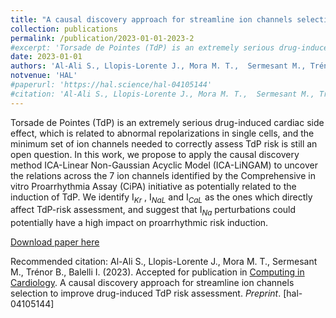 ```yaml
---
title: "A causal discovery approach for streamline ion channels selection to improve drug-induced TdP risk assessment"
collection: publications
permalink: /publication/2023-01-01-2023-2
#excerpt: 'Torsade de Pointes (TdP) is an extremely serious drug-induced cardiac side effect, which is related to abnormal repolarizations in single cells, and the minimum set of ion channels needed to correctly assess TdP risk is still an open question. In this work, we propose to apply the causal discovery method ICA-Linear Non-Gaussian Acyclic Model (ICA-LiNGAM) to uncover the relations across the 7 ion channels identified by the Comprehensive in vitro Proarrhythmia Assay (CiPA) initiative as potentially related to the induction of TdP. We identify I$_{Kr}$ , I$_{NaL}$ and I$_{CaL}$ as the ones which directly affect TdP-risk assessment, and suggest that I$_{Na}$ perturbations could potentially have a high impact on proarrhythmic risk induction. '
date: 2023-01-01
authors: 'Al-Ali S., Llopis-Lorente J., Mora M. T.,  Sermesant M., Trénor B., Balelli I.'
notvenue: 'HAL'
#paperurl: 'https://hal.science/hal-04105144'
#citation: 'Al-Ali S., Llopis-Lorente J., Mora M. T.,  Sermesant M., Trénor B., Balelli I. (2023). Accepted for publication in [Computing in Cardiology](https://cinc2023.org). A causal discovery approach for streamline ion channels selection to improve drug-induced TdP risk assessment. <i>Preprint</i>. [hal-04105144]'
---
```

Torsade de Pointes (TdP) is an extremely serious drug-induced cardiac side effect, which is related to abnormal repolarizations in single cells, and the minimum set of ion channels needed to correctly assess TdP risk is still an open question. In this work, we propose to apply the causal discovery method ICA-Linear Non-Gaussian Acyclic Model (ICA-LiNGAM) to uncover the relations across the 7 ion channels identified by the Comprehensive in vitro Proarrhythmia Assay (CiPA) initiative as potentially related to the induction of TdP. We identify I$_{Kr}$ , I$_{NaL}$ and I$_{CaL}$ as the ones which directly affect TdP-risk assessment, and suggest that I$_{Na}$ perturbations could potentially have a high impact on proarrhythmic risk induction. 

[Download paper here](https://hal.science/hal-04105144)

Recommended citation: Al-Ali S., Llopis-Lorente J., Mora M. T.,  Sermesant M., Trénor B., Balelli I. (2023). Accepted for publication in [Computing in Cardiology](https://cinc2023.org). A causal discovery approach for streamline ion channels selection to improve drug-induced TdP risk assessment. <i>Preprint</i>. [hal-04105144]